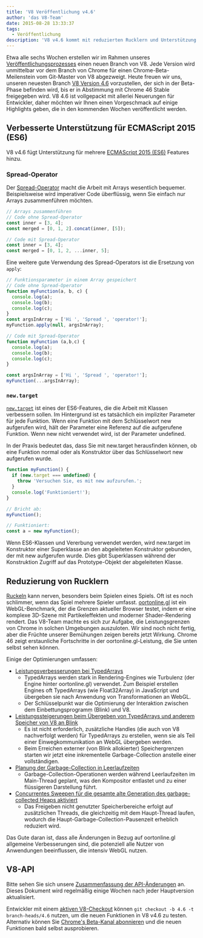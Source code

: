 ```yaml
---
title: 'V8 Veröffentlichung v4.6'
author: 'das V8-Team'
date: 2015-08-28 13:33:37
tags:
  - Veröffentlichung
description: 'V8 v4.6 kommt mit reduzierten Rucklern und Unterstützung für neue ES2015-Sprachfunktionen.'
---
```

Etwa alle sechs Wochen erstellen wir im Rahmen unseres [Veröffentlichungsprozesses](https://v8.dev/docs/release-process) einen neuen Branch von V8. Jede Version wird unmittelbar vor dem Branch von Chrome für einen Chrome-Beta-Meilenstein vom Git-Master von V8 abgezweigt. Heute freuen wir uns, unseren neuesten Branch [V8 Version 4.6](https://chromium.googlesource.com/v8/v8.git/+log/branch-heads/4.6) vorzustellen, der sich in der Beta-Phase befinden wird, bis er in Abstimmung mit Chrome 46 Stable freigegeben wird. V8 4.6 ist vollgepackt mit allerlei Neuerungen für Entwickler, daher möchten wir Ihnen einen Vorgeschmack auf einige Highlights geben, die in den kommenden Wochen veröffentlicht werden.

<!--truncate-->
## Verbesserte Unterstützung für ECMAScript 2015 (ES6)

V8 v4.6 fügt Unterstützung für mehrere [ECMAScript 2015 (ES6)](https://www.ecma-international.org/ecma-262/6.0/) Features hinzu.

### Spread-Operator

Der [Spread-Operator](https://developer.mozilla.org/en-US/docs/Web/JavaScript/Reference/Operators/Spread_operator) macht die Arbeit mit Arrays wesentlich bequemer. Beispielsweise wird imperativer Code überflüssig, wenn Sie einfach nur Arrays zusammenführen möchten.

```js
// Arrays zusammenführen
// Code ohne Spread-Operator
const inner = [3, 4];
const merged = [0, 1, 2].concat(inner, [5]);

// Code mit Spread-Operator
const inner = [3, 4];
const merged = [0, 1, 2, ...inner, 5];
```

Eine weitere gute Verwendung des Spread-Operators ist die Ersetzung von `apply`:

```js
// Funktionsparameter in einem Array gespeichert
// Code ohne Spread-Operator
function myFunction(a, b, c) {
  console.log(a);
  console.log(b);
  console.log(c);
}
const argsInArray = ['Hi ', 'Spread ', 'operator!'];
myFunction.apply(null, argsInArray);

// Code mit Spread-Operator
function myFunction (a,b,c) {
  console.log(a);
  console.log(b);
  console.log(c);
}

const argsInArray = ['Hi ', 'Spread ', 'operator!'];
myFunction(...argsInArray);
```

### `new.target`

[`new.target`](https://developer.mozilla.org/en-US/docs/Web/JavaScript/Reference/Operators/new.target) ist eines der ES6-Features, die die Arbeit mit Klassen verbessern sollen. Im Hintergrund ist es tatsächlich ein impliziter Parameter für jede Funktion. Wenn eine Funktion mit dem Schlüsselwort new aufgerufen wird, hält der Parameter eine Referenz auf die aufgerufene Funktion. Wenn new nicht verwendet wird, ist der Parameter undefined.

In der Praxis bedeutet das, dass Sie mit new.target herausfinden können, ob eine Funktion normal oder als Konstruktor über das Schlüsselwort new aufgerufen wurde.

```js
function myFunction() {
  if (new.target === undefined) {
    throw 'Versuchen Sie, es mit new aufzurufen.';
  }
  console.log('Funktioniert!');
}

// Bricht ab:
myFunction();

// Funktioniert:
const a = new myFunction();
```

Wenn ES6-Klassen und Vererbung verwendet werden, wird new.target im Konstruktor einer Superklasse an den abgeleiteten Konstruktor gebunden, der mit new aufgerufen wurde. Dies gibt Superklassen während der Konstruktion Zugriff auf das Prototype-Objekt der abgeleiteten Klasse.

## Reduzierung von Rucklern

[Ruckeln](https://en.wiktionary.org/wiki/jank#Noun) kann nerven, besonders beim Spielen eines Spiels. Oft ist es noch schlimmer, wenn das Spiel mehrere Spieler umfasst. [oortonline.gl](http://oortonline.gl/) ist ein WebGL-Benchmark, der die Grenzen aktueller Browser testet, indem er eine komplexe 3D-Szene mit Partikeleffekten und moderner Shader-Rendering rendert. Das V8-Team machte es sich zur Aufgabe, die Leistungsgrenzen von Chrome in solchen Umgebungen auszuloten. Wir sind noch nicht fertig, aber die Früchte unserer Bemühungen zeigen bereits jetzt Wirkung. Chrome 46 zeigt erstaunliche Fortschritte in der oortonline.gl-Leistung, die Sie unten selbst sehen können.

Einige der Optimierungen umfassen:

- [Leistungsverbesserungen bei TypedArrays](https://code.google.com/p/v8/issues/detail?id=3996)
    - TypedArrays werden stark in Rendering-Engines wie Turbulenz (der Engine hinter oortonline.gl) verwendet. Zum Beispiel erstellen Engines oft TypedArrays (wie Float32Array) in JavaScript und übergeben sie nach Anwendung von Transformationen an WebGL.
    - Der Schlüsselpunkt war die Optimierung der Interaktion zwischen dem Einbettungsprogramm (Blink) und V8.
- [Leistungssteigerungen beim Übergeben von TypedArrays und anderem Speicher von V8 an Blink](https://code.google.com/p/chromium/issues/detail?id=515795)
    - Es ist nicht erforderlich, zusätzliche Handles (die auch von V8 nachverfolgt werden) für TypedArrays zu erstellen, wenn sie als Teil einer Einwegkommunikation an WebGL übergeben werden.
    - Beim Erreichen externer (von Blink allokierter) Speichergrenzen starten wir jetzt eine inkrementelle Garbage-Collection anstelle einer vollständigen.
- [Planung der Garbage-Collection in Leerlaufzeiten](/blog/free-garbage-collection)
    - Garbage-Collection-Operationen werden während Leerlaufzeiten im Main-Thread geplant, was den Kompositor entlastet und zu einer flüssigeren Darstellung führt.
- [Concurrentes Sweepen für die gesamte alte Generation des garbage-collected Heaps aktiviert](https://code.google.com/p/chromium/issues/detail?id=507211)
    - Das Freigeben nicht genutzter Speicherbereiche erfolgt auf zusätzlichen Threads, die gleichzeitig mit dem Haupt-Thread laufen, wodurch die Haupt-Garbage-Collection-Pausenzeit erheblich reduziert wird.

Das Gute daran ist, dass alle Änderungen in Bezug auf oortonline.gl allgemeine Verbesserungen sind, die potenziell alle Nutzer von Anwendungen beeinflussen, die intensiv WebGL nutzen.

## V8-API

Bitte sehen Sie sich unsere [Zusammenfassung der API-Änderungen](https://docs.google.com/document/d/1g8JFi8T_oAE_7uAri7Njtig7fKaPDfotU6huOa1alds/edit) an. Dieses Dokument wird regelmäßig einige Wochen nach jeder Hauptversion aktualisiert.

Entwickler mit einem [aktiven V8-Checkout](https://v8.dev/docs/source-code#using-git) können `git checkout -b 4.6 -t branch-heads/4.6` nutzen, um die neuen Funktionen in V8 v4.6 zu testen. Alternativ können Sie [Chrome's Beta-Kanal abonnieren](https://www.google.com/chrome/browser/beta.html) und die neuen Funktionen bald selbst ausprobieren.
